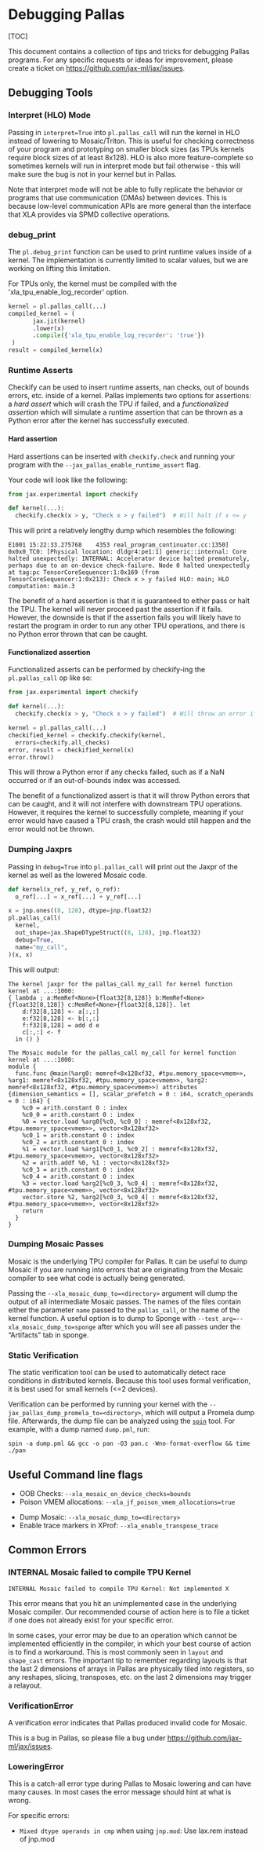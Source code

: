 # Debugging Pallas

<!--internal:0-->

<!--*
freshness: { owner: 'justinfu' reviewed: '2024-11-19' }
*-->

[TOC]

This document contains a collection of tips and tricks for debugging Pallas
programs. For any specific requests or ideas for improvement, please create
a ticket on https://github.com/jax-ml/jax/issues.

## Debugging Tools

### Interpret (HLO) Mode

Passing in `interpret=True` into `pl.pallas_call` will run the kernel in HLO instead of lowering to Mosaic/Triton. This is useful for checking correctness of your program and prototyping on smaller block sizes (as TPUs kernels require block sizes of at least 8x128). HLO is also more feature-complete so sometimes kernels will run in interpret mode but fail otherwise - this will make sure the bug is not in your kernel but in Pallas.

Note that interpret mode will not be able to fully replicate the behavior or programs that use communication (DMAs) between devices. This is because low-level communication APIs are more general than the interface that XLA provides via SPMD collective operations.

### debug_print

The `pl.debug_print` function can be used to print runtime values inside of a kernel. The implementation is currently limited to scalar values, but we are working on lifting this limitation.

For TPUs only, the kernel must be compiled with the 'xla_tpu_enable_log_recorder' option.
<!--internal:1-->

```python
kernel = pl.pallas_call(...)
compiled_kernel = (
       jax.jit(kernel)
       .lower(x)
       .compile({'xla_tpu_enable_log_recorder': 'true'})
 )
result = compiled_kernel(x)
```

### Runtime Asserts

Checkify can be used to insert runtime asserts, nan checks, out of bounds errors, etc. inside of a kernel.
Pallas implements two options for assertions: a *hard assert* which will crash the TPU if failed, and a *functionalized assertion* which will simulate a runtime assertion that can be thrown
as a Python error after the kernel has successfully executed.

#### Hard assertion

Hard assertions can be inserted with `checkify.check`
and running your program with the `--jax_pallas_enable_runtime_assert` flag.

Your code will look like the following:

```python
from jax.experimental import checkify

def kernel(...):
  checkify.check(x > y, "Check x > y failed")  # Will halt if x <= y
```

This will print a relatively lengthy dump which resembles the following:

```
E1001 15:22:33.275768    4353 real_program_continuator.cc:1350] 0x0x0_TC0: [Physical location: dldgr4:pe1:1] generic::internal: Core halted unexpectedly: INTERNAL: Accelerator device halted prematurely, perhaps due to an on-device check-failure. Node 0 halted unexpectedly at tag:pc TensorCoreSequencer:1:0x169 (from TensorCoreSequencer:1:0x213): Check x > y failed HLO: main; HLO computation: main.3
```

The benefit of a hard assertion is that it is guaranteed to either pass or
halt the TPU. The kernel will never proceed past the assertion if it fails.
However, the downside is that if the assertion fails you will
likely have to restart the program in order to run any other TPU operations,
and there is no Python error thrown that can be caught.

#### Functionalized assertion
Functionalized asserts can be performed by checkify-ing the `pl.pallas_call` op like so:

```python
from jax.experimental import checkify

def kernel(...):
  checkify.check(x > y, "Check x > y failed")  # Will throw an error if x <= y

kernel = pl.pallas_call(...)
checkified_kernel = checkify.checkify(kernel,
  errors=checkify.all_checks)
error, result = checkified_kernel(x)
error.throw()
```

This will throw a Python error if any checks failed, such as if a NaN occurred
or if an out-of-bounds index was accessed.

The benefit of a functionalized assert is that it will throw Python errors
that can be caught, and it will not interfere with downstream TPU operations.
However, it requires the kernel to successfully complete, meaning if your
error would have caused a TPU crash, the crash would still happen and
the error would not be thrown.


### Dumping Jaxprs

Passing in `debug=True` into `pl.pallas_call` will print out the Jaxpr of the kernel as well as the lowered Mosaic code.

```python
def kernel(x_ref, y_ref, o_ref):
  o_ref[...] = x_ref[...] + y_ref[...]

x = jnp.ones((8, 128), dtype=jnp.float32)
pl.pallas_call(
  kernel,
  out_shape=jax.ShapeDTypeStruct((8, 128), jnp.float32)
  debug=True,
  name="my_call",
)(x, x)
```

This will output:

```
The kernel jaxpr for the pallas_call my_call for kernel function kernel at ...:1000:
{ lambda ; a:MemRef<None>{float32[8,128]} b:MemRef<None>{float32[8,128]} c:MemRef<None>{float32[8,128]}. let
    d:f32[8,128] <- a[:,:]
    e:f32[8,128] <- b[:,:]
    f:f32[8,128] = add d e
    c[:,:] <- f
  in () }

The Mosaic module for the pallas_call my_call for kernel function kernel at ...:1000:
module {
  func.func @main(%arg0: memref<8x128xf32, #tpu.memory_space<vmem>>, %arg1: memref<8x128xf32, #tpu.memory_space<vmem>>, %arg2: memref<8x128xf32, #tpu.memory_space<vmem>>) attributes {dimension_semantics = [], scalar_prefetch = 0 : i64, scratch_operands = 0 : i64} {
    %c0 = arith.constant 0 : index
    %c0_0 = arith.constant 0 : index
    %0 = vector.load %arg0[%c0, %c0_0] : memref<8x128xf32, #tpu.memory_space<vmem>>, vector<8x128xf32>
    %c0_1 = arith.constant 0 : index
    %c0_2 = arith.constant 0 : index
    %1 = vector.load %arg1[%c0_1, %c0_2] : memref<8x128xf32, #tpu.memory_space<vmem>>, vector<8x128xf32>
    %2 = arith.addf %0, %1 : vector<8x128xf32>
    %c0_3 = arith.constant 0 : index
    %c0_4 = arith.constant 0 : index
    %3 = vector.load %arg2[%c0_3, %c0_4] : memref<8x128xf32, #tpu.memory_space<vmem>>, vector<8x128xf32>
    vector.store %2, %arg2[%c0_3, %c0_4] : memref<8x128xf32, #tpu.memory_space<vmem>>, vector<8x128xf32>
    return
  }
}
```

### Dumping Mosaic Passes

Mosaic is the underlying TPU compiler for Pallas. It can be useful to dump Mosaic if you are running into errors that are originating from the Mosaic compiler to see what code is actually being generated.

Passing the `--xla_mosaic_dump_to=<directory>` argument will dump the output of all intermediate Mosaic passes. The names of the files contain either the parameter `name` passed to the `pallas_call`, or the name of the kernel function. A useful option is to dump to Sponge with `--test_arg=--xla_mosaic_dump_to=sponge` after which you will see all passes under the “Artifacts” tab in sponge.

### Static Verification

The static verification tool can be used to automatically detect race conditions in distributed kernels.
Because this tool uses formal verification, it is best used for small kernels (<=2 devices).

Verification can be performed by running your kernel with the `--jax_pallas_dump_promela_to=<directory>`,
which will output a Promela dump file. Afterwards, the dump file can be
analyzed using the [`spin`](https://spinroot.com) tool. For example, with a dump named `dump.pml`, run:

```
spin -a dump.pml && gcc -o pan -O3 pan.c -Wno-format-overflow && time ./pan
```

<!--internal:2-->

## Useful Command line flags

* OOB Checks: `--xla_mosaic_on_device_checks=bounds`
* Poison VMEM allocations: `--xla_jf_poison_vmem_allocations=true`
<!--internal:3-->
* Dump Mosaic: `--xla_mosaic_dump_to=<directory>`
* Enable trace markers in XProf: `--xla_enable_transpose_trace`

## Common Errors

### INTERNAL Mosaic failed to compile TPU Kernel

`INTERNAL Mosaic failed to compile TPU Kernel: Not implemented X`

This error means that you hit an unimplemented case in the underlying Mosaic compiler.
Our recommended course of action here is to file a ticket if one does not already
exist for your specific error.

In some cases, your error may be due to an operation which cannot be implemented
efficiently in the compiler, in which your best course of action is to find a workaround. This
is most commonly seen in `layout` and `shape_cast` errors. The important tip
to remember regarding layouts is that the last 2 dimensions of arrays in Pallas
are physically tiled into registers, so any reshapes, slicing, transposes, etc.
on the last 2 dimensions may trigger a relayout.


### VerificationError

A verification error indicates that Pallas produced invalid code for Mosaic.

This is a bug in Pallas, so please file a bug under https://github.com/jax-ml/jax/issues.

### LoweringError

This is a catch-all error type during Pallas to Mosaic lowering and can have many causes.
In most cases the error message should hint at what is wrong.

For specific errors:

* `Mixed dtype operands in cmp` when using `jnp.mod`: Use lax.rem instead of jnp.mod


